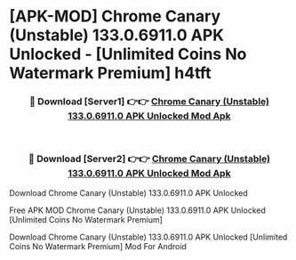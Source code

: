 # [APK-MOD] Chrome Canary (Unstable) 133.0.6911.0 APK Unlocked - [Unlimited Coins No Watermark Premium] h4tft



<div align="center">
<h3>🔴 Download [Server1] 👉👉 <a href="https://momento.my/?title=Chrome_Canary_(Unstable)_133.0.6911.0_APK_Unlocked">Chrome Canary (Unstable) 133.0.6911.0 APK Unlocked Mod Apk</a></h3><br>

<h3>🔴 Download [Server2] 👉👉 <a href="https://momento.my/?title=Chrome_Canary_(Unstable)_133.0.6911.0_APK_Unlocked">Chrome Canary (Unstable) 133.0.6911.0 APK Unlocked Mod Apk</a></h3>
</div>



Download Chrome Canary (Unstable) 133.0.6911.0 APK Unlocked 

Free APK MOD Chrome Canary (Unstable) 133.0.6911.0 APK Unlocked [Unlimited Coins No Watermark Premium]

Download Chrome Canary (Unstable) 133.0.6911.0 APK Unlocked [Unlimited Coins No Watermark Premium] Mod For Android
